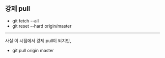 ## 강제 pull

- git fetch --all
- git reset --hard origin/master

---

사실 이 시점에서 강제 pull이 되지만,

- git pull origin master

